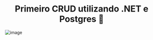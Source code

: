 <h1 align="center"> Primeiro CRUD utilizando .NET e Postgres 🚀 </h1
  
![image](https://user-images.githubusercontent.com/78885451/168377928-3b3503b1-ae4e-47ee-a6b5-7e2d18a612ab.png)
